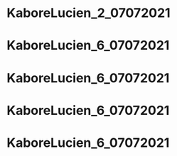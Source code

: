 # KaboreLucien_2_07072021
# KaboreLucien_6_07072021
# KaboreLucien_6_07072021
# KaboreLucien_6_07072021
# KaboreLucien_6_07072021
